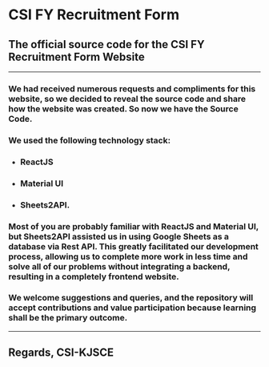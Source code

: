 # CSI FY Recruitment Form

## The official source code for the CSI FY Recruitment Form Website

---

### We had received numerous requests and compliments for this website, so we decided to reveal the source code and share how the website was created. So now we have the Source Code.

### We used the following technology stack: 
+ ### ReactJS
+ ### Material UI
+ ### Sheets2API.

### Most of you are probably familiar with ReactJS and Material UI, but Sheets2API assisted us in using Google Sheets as a database via Rest API. This greatly facilitated our development process, allowing us to complete more work in less time and solve all of our problems without integrating a backend, resulting in a completely frontend website.

### We welcome suggestions and queries, and the repository will accept contributions and value participation because learning shall be the primary outcome.

---

## Regards, CSI-KJSCE
